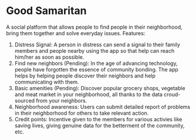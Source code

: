 # Good Samaritan
A social platform that allows people to find people in their neighborhood, bring them together and solve everyday issues.
Features:
1. Distress Signal: A person in distress can send a signal to their family members and people nearby using the app so that help can reach him/her as soon as possible.
2. Find new neighbors (Pending): In the age of advancing technology, people have forgotten the essence of community bonding. The app helps by helping people discover their neighbors and help communicating with them.
3. Basic amenities (Pending): Discover popular grocery shops, vegetable and meat market in your neighborhood, all thanks to the data croud-sourced from your neighbors.
4. Neighborhood awareness: Users can submit detailed report of problems in their neighborhood for others to take relevant action.
5. Credit points: Incentive given to the members for various activies like saving lives, giving genuine data for the betterment of the community, etc.

